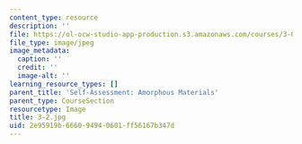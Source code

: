 ```yaml
---
content_type: resource
description: ''
file: https://ol-ocw-studio-app-production.s3.amazonaws.com/courses/3-091sc-introduction-to-solid-state-chemistry-fall-2010/2e95919b666094940601ff56167b347d_3-2.jpg
file_type: image/jpeg
image_metadata:
  caption: ''
  credit: ''
  image-alt: ''
learning_resource_types: []
parent_title: 'Self-Assessment: Amorphous Materials'
parent_type: CourseSection
resourcetype: Image
title: 3-2.jpg
uid: 2e95919b-6660-9494-0601-ff56167b347d
---
```

